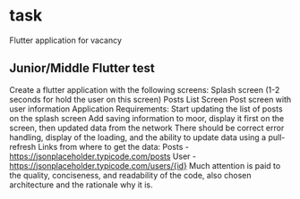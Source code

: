 # task

Flutter application for vacancy

## Junior/Middle Flutter test 

Create a flutter application with the following screens:
Splash screen (1-2 seconds for hold the user on this screen)
Posts List Screen
Post screen with user information
Application Requirements: 
Start updating the list of posts on the splash screen
Add saving information to moor, display it first on the screen, then updated data from the network
There should be correct error handling, display of the loading, and the ability to update data using a pull-refresh
Links from where to get the data:
	Posts - https://jsonplaceholder.typicode.com/posts
	User - https://jsonplaceholder.typicode.com/users/{id}
Much attention is paid to the quality, conciseness, and readability of the code, also chosen architecture and the rationale why it is.



